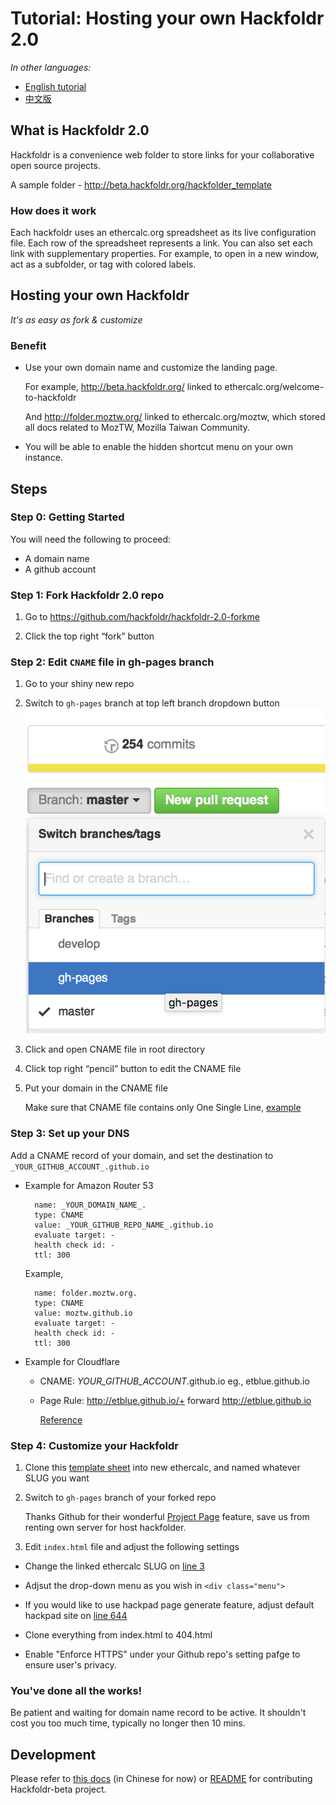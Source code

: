 Tutorial: Hosting your own Hackfoldr 2.0
===

*In other languages:*

- [English tutorial](https://github.com/hackfoldr/hackfoldr-2.0-forkme/blob/master/docs/Hosting%20your%20own%20Hackfoldr%202.0.md)
- [中文版](https://github.com/hackfoldr/hackfoldr-2.0-forkme/blob/master/docs/Hosting%20your%20own%20Hackfoldr%202.0%20zh-tw.md)

## What is Hackfoldr 2.0

Hackfoldr is a convenience web folder to store links for your collaborative open source projects.

A sample folder - http://beta.hackfoldr.org/hackfolder_template

### How does it work

Each hackfoldr uses an ethercalc.org spreadsheet as its live configuration file. Each row of the spreadsheet represents a link. You can also set each link with supplementary properties. For example, to open in a new window, act as a subfolder, or tag with colored labels.

## Hosting your own Hackfoldr

*It's as easy as fork & customize*

### Benefit

- Use your own domain name and customize the landing page. 

    For example, http://beta.hackfoldr.org/ linked to ethercalc.org/welcome-to-hackfoldr
    
    And http://folder.moztw.org/ linked to ethercalc.org/moztw, which stored all docs related to MozTW, Mozilla Taiwan Community.

- You will be able to enable the hidden shortcut menu on your own instance.

## Steps

### Step 0: Getting Started

You will need the following to proceed:

- A domain name
- A github account

### Step 1: Fork Hackfoldr 2.0 repo

1. Go to https://github.com/hackfoldr/hackfoldr-2.0-forkme

2. Click the top right “fork” button

### Step 2: Edit `CNAME` file in gh-pages branch

1. Go to your shiny new  repo

2. Switch to `gh-pages` branch at top left branch dropdown button 
   ![](imgs/gh-pages-branch.png)

3. Click and open CNAME file in root directory

4. Click top right “pencil” button to edit the CNAME file

5. Put your domain in the CNAME file

   Make sure that CNAME file contains only One Single Line, [example](https://github.com/hackfoldr/hackfoldr-2.0/blob/gh-pages/CNAME)


### Step 3: Set up your DNS

Add a CNAME record of your domain, and set the destination to `_YOUR_GITHUB_ACCOUNT_.github.io`

- Example for Amazon Router 53

        name: _YOUR_DOMAIN_NAME_.
        type: CNAME
        value: _YOUR_GITHUB_REPO_NAME_.github.io 
        evaluate target: -
        health check id: -
        ttl: 300
  
  Example,  

        name: folder.moztw.org.
        type: CNAME
        value: moztw.github.io
        evaluate target: -
        health check id: -
        ttl: 300   
  

- Example for Cloudflare

   - CNAME: _YOUR_GITHUB_ACCOUNT_.github.io
  eg., etblue.github.io
   - Page Rule: http://etblue.github.io/+ forward http://etblue.github.io

     [Reference]( http://blog.cloudflare.com/introducing-pagerules-url-forwarding/)

    
### Step 4: Customize your Hackfoldr

1. Clone this [template sheet](https://ethercalc.org/hackfolder_template) into new ethercalc, and named whatever SLUG you want

2. Switch to `gh-pages` branch of your forked repo

   Thanks Github for their wonderful [Project Page](https://help.github.com/articles/user-organization-and-project-pages/#project-pages) feature, save us from renting own server for host hackfolder.

3. Edit `index.html` file and adjust the following settings

  - Change the linked ethercalc SLUG on [line 3](https://github.com/hackfoldr/hackfoldr-2.0-forkme/blob/gh-pages/index.html#L3)
  
  - Adjsut the drop-down menu as you wish in `<div class="menu">`
  
  - If you would like to use hackpad page generate feature, adjust default hackpad site on [line 644](https://github.com/hackfoldr/hackfoldr-2.0-forkme/blob/gh-pages/index.html#L644) 

  - Clone everything from index.html to 404.html
  
  - Enable "Enforce HTTPS" under your Github repo's setting pafge to ensure user's privacy.

### You've done all the works! 

Be patient and waiting for domain name record to be active. It shouldn't cost you too much time, typically no longer then 10 mins.

## Development

Please refer to [this docs](https://github.com/hackfoldr/hackfoldr-2.0-forkme/blob/master/docs/Developing%20Hackfoldr%202.0%20zh-tw.md) (in Chinese for now) or [README](https://github.com/hackfoldr/hackfoldr-2.0-forkme/blob/master/README.md) for contributing Hackfoldr-beta project.

